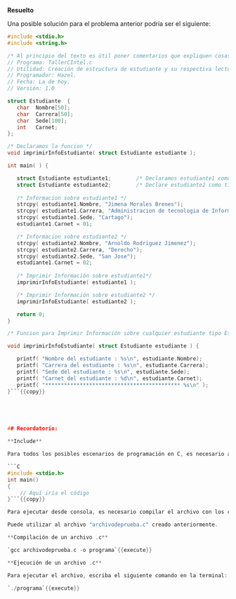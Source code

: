 **Resuelto**

Una posible solución para el problema anterior podría ser el siguiente:

```C
#include <stdio.h>
#include <string.h>

/* Al principio del texto es útil poner comentarios que expliquen cosas del programa:*/
// Programa: TallerCIntel.c
// Utilidad: Creación de estructura de estudiante y su respectiva lectura
// Programador: Hazel.
// Fecha: La de hoy.
// Versión: 1.0

struct Estudiante  {
   char  Nombre[50];
   char  Carrera[50];
   char  Sede[100];
   int   Carnet;
};

/* Declaramos la funcion */
void imprimirInfoEstudiante( struct Estudiante estudiante );

int main( ) {

   struct Estudiante estudiante1;        /* Declaramos estudiante1 como tipo Estudiante */
   struct Estudiante estudiante2;        /* Declare estudiante2 como tipo Estudiante */
 
   /* Informacion sobre estudiante1 */
   strcpy( estudiante1.Nombre, "Jimena Morales Brenes");
   strcpy( estudiante1.Carrera, "Administracion de tecnologia de Informacion"); 
   strcpy( estudiante1.Sede, "Cartago");
   estudiante1.Carnet = 01;

   /* Informacion sobre estudiante2 */
   strcpy( estudiante2.Nombre, "Arnoldo Rodriguez Jimenez");
   strcpy( estudiante2.Carrera, "Derecho");
   strcpy( estudiante2.Sede, "San Jose");
   estudiante1.Carnet = 02;
 
   /* Imprimir Información sobre estudiante1*/
   imprimirInfoEstudiante( estudiante1 );

   /* Imprimir Información sobre estudiante2 */
   imprimirInfoEstudiante( estudiante2 );

   return 0;
}

/* Funcion para Imprimir Información sobre cualquier estudiante tipo Estudiante */

void imprimirInfoEstudiante( struct Estudiante estudiante ) {

   printf( "Nombre del estudiante : %s\n", estudiante.Nombre);
   printf( "Carrera del estudiante : %s\n", estudiante.Carrera);
   printf( "Sede del estudiante : %s\n", estudiante.Sede);
   printf( "Carnet del estudiante : %d\n", estudiante.Carnet);
   printf( "******************************************* %s\n" );
}```{{copy}}





## Recordatorio:

**Include**

Para todos los posibles escenarios de programación en C, es necesario agregar el include y para que ejecutar el código es necesario utilizar el main como se muestra a continuación: 

```C
#include <stdio.h>
int main()
{
    // Aquí iría el código
}```{{copy}}

Para ejecutar desde consola, es necesario compilar el archivo con los cambios realizados:

Puede utilizar al archivo "archivodeprueba.c" creado anteriormente. 

**Compilación de un archivo .c**

`gcc archivodeprueba.c -o programa`{{execute}}

**Ejecución de un archivo .c**

Para ejecutar el archivo, escriba el siguiente comando en la terminal:

`./programa`{{execute}}
